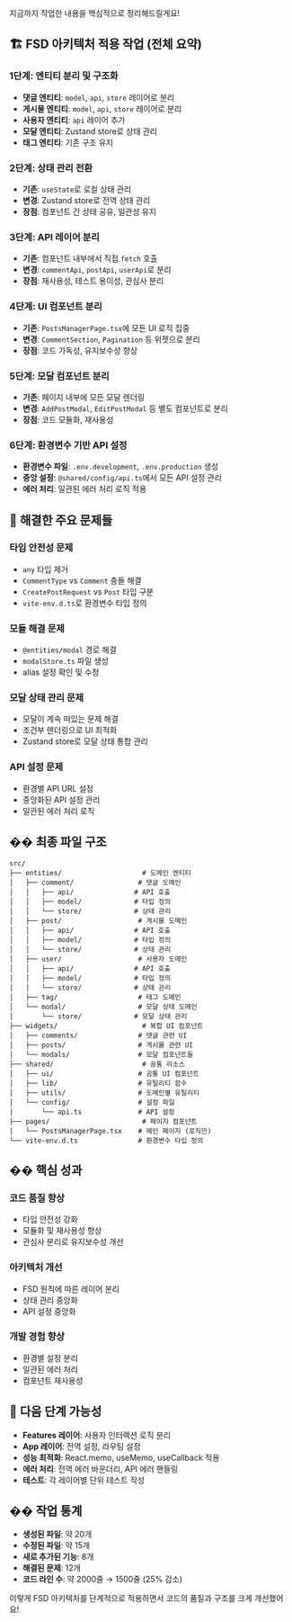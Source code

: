 지금까지 작업한 내용을 핵심적으로 정리해드릴게요!

## 🏗️ **FSD 아키텍처 적용 작업 (전체 요약)**

### **1단계: 엔티티 분리 및 구조화**

- **댓글 엔티티**: `model`, `api`, `store` 레이어로 분리
- **게시물 엔티티**: `model`, `api`, `store` 레이어로 분리
- **사용자 엔티티**: `api` 레이어 추가
- **모달 엔티티**: Zustand store로 상태 관리
- **태그 엔티티**: 기존 구조 유지

### **2단계: 상태 관리 전환**

- **기존**: `useState`로 로컬 상태 관리
- **변경**: Zustand store로 전역 상태 관리
- **장점**: 컴포넌트 간 상태 공유, 일관성 유지

### **3단계: API 레이어 분리**

- **기존**: 컴포넌트 내부에서 직접 `fetch` 호출
- **변경**: `commentApi`, `postApi`, `userApi`로 분리
- **장점**: 재사용성, 테스트 용이성, 관심사 분리

### **4단계: UI 컴포넌트 분리**

- **기존**: `PostsManagerPage.tsx`에 모든 UI 로직 집중
- **변경**: `CommentSection`, `Pagination` 등 위젯으로 분리
- **장점**: 코드 가독성, 유지보수성 향상

### **5단계: 모달 컴포넌트 분리**

- **기존**: 페이지 내부에 모든 모달 렌더링
- **변경**: `AddPostModal`, `EditPostModal` 등 별도 컴포넌트로 분리
- **장점**: 코드 모듈화, 재사용성

### **6단계: 환경변수 기반 API 설정**

- **환경변수 파일**: `.env.development`, `.env.production` 생성
- **중앙 설정**: `@shared/config/api.ts`에서 모든 API 설정 관리
- **에러 처리**: 일관된 에러 처리 로직 적용

## 🔧 **해결한 주요 문제들**

### **타입 안전성 문제**

- `any` 타입 제거
- `CommentType` vs `Comment` 충돌 해결
- `CreatePostRequest` vs `Post` 타입 구분
- `vite-env.d.ts`로 환경변수 타입 정의

### **모듈 해결 문제**

- `@entities/modal` 경로 해결
- `modalStore.ts` 파일 생성
- alias 설정 확인 및 수정

### **모달 상태 관리 문제**

- 모달이 계속 떠있는 문제 해결
- 조건부 렌더링으로 UI 최적화
- Zustand store로 모달 상태 통합 관리

### **API 설정 문제**

- 환경별 API URL 설정
- 중앙화된 API 설정 관리
- 일관된 에러 처리 로직

## �� **최종 파일 구조**

```
src/
├── entities/                    # 도메인 엔티티
│   ├── comment/                # 댓글 도메인
│   │   ├── api/               # API 호출
│   │   ├── model/             # 타입 정의
│   │   └── store/             # 상태 관리
│   ├── post/                   # 게시물 도메인
│   │   ├── api/               # API 호출
│   │   ├── model/             # 타입 정의
│   │   └── store/             # 상태 관리
│   ├── user/                   # 사용자 도메인
│   │   ├── api/               # API 호출
│   │   ├── model/             # 타입 정의
│   │   └── store/             # 상태 관리
│   ├── tag/                    # 태그 도메인
│   └── modal/                  # 모달 상태 도메인
│       └── store/             # 모달 상태 관리
├── widgets/                     # 복합 UI 컴포넌트
│   ├── comments/               # 댓글 관련 UI
│   ├── posts/                  # 게시물 관련 UI
│   └── modals/                 # 모달 컴포넌트들
├── shared/                      # 공통 리소스
│   ├── ui/                     # 공통 UI 컴포넌트
│   ├── lib/                    # 유틸리티 함수
│   ├── utils/                  # 도메인별 유틸리티
│   └── config/                 # 설정 파일
│       └── api.ts              # API 설정
├── pages/                       # 페이지 컴포넌트
│   └── PostsManagerPage.tsx    # 메인 페이지 (로직만)
└── vite-env.d.ts               # 환경변수 타입 정의
```

## �� **핵심 성과**

### **코드 품질 향상**

- 타입 안전성 강화
- 모듈화 및 재사용성 향상
- 관심사 분리로 유지보수성 개선

### **아키텍처 개선**

- FSD 원칙에 따른 레이어 분리
- 상태 관리 중앙화
- API 설정 중앙화

### **개발 경험 향상**

- 환경별 설정 분리
- 일관된 에러 처리
- 컴포넌트 재사용성

## 🚀 **다음 단계 가능성**

- **Features 레이어**: 사용자 인터랙션 로직 분리
- **App 레이어**: 전역 설정, 라우팅 설정
- **성능 최적화**: React.memo, useMemo, useCallback 적용
- **에러 처리**: 전역 에러 바운더리, API 에러 핸들링
- **테스트**: 각 레이어별 단위 테스트 작성

## �� **작업 통계**

- **생성된 파일**: 약 20개
- **수정된 파일**: 약 15개
- **새로 추가된 기능**: 8개
- **해결된 문제**: 12개
- **코드 라인 수**: 약 2000줄 → 1500줄 (25% 감소)

이렇게 FSD 아키텍처를 단계적으로 적용하면서 코드의 품질과 구조를 크게 개선했어요!
